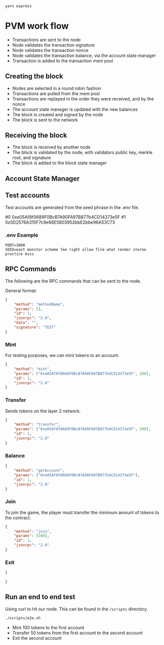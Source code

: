 
```bash
yarn express
```
# PVM work flow

* Transactions are sent to the node
* Node validates the transaction signature
* Node validates the transaction nonce
* Node validates the transaction balance, via the account state manager
* Transaction is added to the transaction mem pool

## Creating the block

* Nodes are selected in a round robin fashion
* Transactions are pulled from the mem pool
* Transactions are replayed in the order they were received, and by the nonce
* The account state manager is updated with the new balances
* The block is created and signed by the node
* The block is sent to the network

## Receiving the block

* The block is received by another node
* The block is validated by the node, with validators public key, merkle root, and signature
* The block is added to the block state manager

## Account State Manager


## Test accounts

Test accounts are generated from the seed phrase in the .env file.

#0 0xe05Af8f0689F0BcB7A90FA97B877b4CD14373e5F
#1 0x5D2576A315F7c9e66E5803952bbE2bbe96A53C73

### .env Example

```text
PORT=3000
SEED=east monitor scheme fee right allow film what render stereo practice miss
```

## RPC Commands

The following are the RPC commands that can be sent to the node.

General format:

```json
{
    "method": "methodName",
    "params": [],
    "id": 1,
    "jsonrpc": "2.0",
    "data": "",
    "signature": "TEST"
}
```

### Mint

For testing purposes, we can mint tokens to an account.

```json
{
    "method": "mint",
    "params": ["0xe05Af8f0689F0BcB7A90FA97B877b4CD14373e5F", 100],
    "id": 1,
    "jsonrpc": "2.0"
}
```


### Transfer

Sends tokens on the layer 2 network.

```json
{
    "method": "transfer",
    "params": ["0xe05Af8f0689F0BcB7A90FA97B877b4CD14373e5F", 100],
    "id": 1,
    "jsonrpc": "2.0"
}
```

### Balance

```json
{
    "method": "getAccount",
    "params": ["0xe05Af8f0689F0BcB7A90FA97B877b4CD14373e5F"],
    "id": 1,
    "jsonrpc": "2.0"
}
```

### Join

To join the game, the player must transfer the minimum amount of tokens to the contract.

```json
{
    "method": "join",
    "params": [100],
    "id": 1,
    "jsonrpc": "2.0"
}
```

### Exit

```json
{

}
```


## Run an end to end test

Using curl to hit our node.   This can be found in the `/scripts` directory.

```bash
./scripts/e2e.sh
```

* Mint 100 tokens to the first account
* Transfer 50 tokens from the first account to the second account
* Exit the second account
